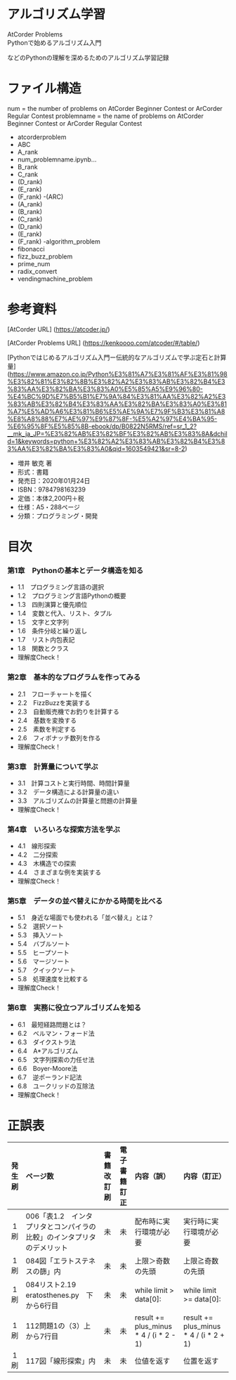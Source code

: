 # アルゴリズム学習
AtCorder Problems  
Pythonで始めるアルゴリズム入門  
  
などのPythonの理解を深めるためのアルゴリズム学習記録


# ファイル構造
num = the number of problems on AtCorder Beginner Contest or ArCorder Regular Contest
problemname = the name of problems on AtCorder Beginner Contest or ArCorder Regular Contest

- atcorderproblem
 - ABC
  -  A_rank
   - num_problemname.ipynb...
  -  B_rank
  -  C_rank
  - (D_rank)
  - (E_rank)
  - (F_rank)
 -(ARC)
  - (A_rank)
  - (B_rank)
  - (C_rank)
  - (D_rank)
  - (E_rank)
  - (F_rank)
-algorithm_problem
 - fibonacci
 - fizz_buzz_problem
 - prime_num
 - radix_convert
 - vendingmachine_problem
 

# 参考資料
[AtCorder URL] (https://atcoder.jp/)

[AtCorder Problems URL] (https://kenkoooo.com/atcoder/#/table/)

[Pythonではじめるアルゴリズム入門ー伝統的なアルゴリズムで学ぶ定石と計算量] (https://www.amazon.co.jp/Python%E3%81%A7%E3%81%AF%E3%81%98%E3%82%81%E3%82%8B%E3%82%A2%E3%83%AB%E3%82%B4%E3%83%AA%E3%82%BA%E3%83%A0%E5%85%A5%E9%96%80-%E4%BC%9D%E7%B5%B1%E7%9A%84%E3%81%AA%E3%82%A2%E3%83%AB%E3%82%B4%E3%83%AA%E3%82%BA%E3%83%A0%E3%81%A7%E5%AD%A6%E3%81%B6%E5%AE%9A%E7%9F%B3%E3%81%A8%E8%A8%88%E7%AE%97%E9%87%8F-%E5%A2%97%E4%BA%95-%E6%95%8F%E5%85%8B-ebook/dp/B0822N5RMS/ref=sr_1_2?__mk_ja_JP=%E3%82%AB%E3%82%BF%E3%82%AB%E3%83%8A&dchild=1&keywords=python+%E3%82%A2%E3%83%AB%E3%82%B4%E3%83%AA%E3%82%BA%E3%83%A0&qid=1603549421&sr=8-2) 
- 増井 敏克 著
- 形式：書籍
- 発売日：2020年01月24日
- ISBN：9784798163239
- 定価：本体2,200円＋税
- 仕様：A5・288ページ
- 分類：プログラミング・開発


# 目次
### 第1章　Pythonの基本とデータ構造を知る
- 1.1　プログラミング言語の選択
- 1.2　プログラミング言語Pythonの概要
- 1.3　四則演算と優先順位
- 1.4　変数と代入、リスト、タプル
- 1.5　文字と文字列
- 1.6　条件分岐と繰り返し
- 1.7　リスト内包表記
- 1.8　関数とクラス
- 理解度Check！

### 第2章　基本的なプログラムを作ってみる
- 2.1　フローチャートを描く
- 2.2　FizzBuzzを実装する
- 2.3　自動販売機でお釣りを計算する　
- 2.4　基数を変換する
- 2.5　素数を判定する
- 2.6　フィボナッチ数列を作る
- 理解度Check！

### 第3章　計算量について学ぶ
- 3.1　計算コストと実行時間、時間計算量
- 3.2　データ構造による計算量の違い
- 3.3　アルゴリズムの計算量と問題の計算量
- 理解度Check！

### 第4章　いろいろな探索方法を学ぶ
- 4.1　線形探索
- 4.2　二分探索
- 4.3　木構造での探索
- 4.4　さまざまな例を実装する
- 理解度Check！

### 第5章　データの並べ替えにかかる時間を比べる
- 5.1　身近な場面でも使われる「並べ替え」とは？
- 5.2　選択ソート　
- 5.3　挿入ソート
- 5.4　バブルソート
- 5.5　ヒープソート
- 5.6　マージソート
- 5.7　クイックソート
- 5.8　処理速度を比較する
- 理解度Check！

### 第6章　実務に役立つアルゴリズムを知る
- 6.1　最短経路問題とは？
- 6.2　ベルマン・フォード法
- 6.3　ダイクストラ法
- 6.4　A*アルゴリズム
- 6.5　文字列探索の力任せ法
- 6.6　Boyer-Moore法
- 6.7　逆ポーランド記法
- 6.8　ユークリッドの互除法
- 理解度Check！

 
# 正誤表

| 発生刷 | ページ数 | 書籍改訂刷 | 電子書籍訂正 | 内容（誤） | 内容（訂正） |
|:---------:|:---------|:---------:|:---------:|:---------|:---------| 
| 1刷 | 006「表1.2　インタプリタとコンパイラの比較」のインタプリタのデメリット | 未 | 未 | 配布時に実行環境が必要 | 実行時に実行環境が必要 |
| 1刷 | 084図「エラトステネスの篩」内 | 未 | 未 | 上限＞奇数の先頭 | 上限≧奇数の先頭 |
| 1刷 | 084リスト2.19　eratosthenes.py　下から6行目 | 未 | 未 | while limit > data[0]: | while limit >= data[0]:|
| 1刷 | 112問題1の（3）上から7行目 | 未 | 未 | result += plus_minus * 4 / (i * 2 - 1) | result += plus_minus * 4 / (i * 2 + 1) |
| 1刷 | 117図「線形探索」内 | 未 | 未 | 位値を返す | 位置を返す |

